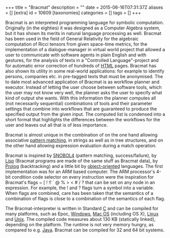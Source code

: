 +++
title = "Bracmat"
description = ""
date = 2015-06-16T07:31:37Z
aliases = []
[extra]
id = 10609
[taxonomies]
categories = []
tags = []
+++

Bracmat is an interpreted programming language for symbolic computation. Originally (in the eighties) it was designed as a Computer Algebra system, but it has shown its merits in natural language processing as well. Bracmat has been used in the field of General Relativity for the algebraic computation of Ricci tensors from given space-time metrics, for the implementation of a dialogue-manager in virtual world project that allowed a user to communicate with software agents in plain English and with gestures, for the analysis of texts in a "Controlled Language"-project and for automatic error correction of hundreds of [HTML](https://rosettacode.org/wiki/HTML) pages. Bracmat has also shown its utility in some real-world applications: for example to identify persons, companies etc. in pre-tagged texts that must be anonymised. The to date most advanced application of Bracmat is as workflow planner and executor. Instead of letting the user choose between software tools, which the user may not know very well, the planner asks the user to specify what kind of output she wants. With this information the planner computes all (not necessarily sequential) combinations of tools and their parameter settings that combine into workflows that are guaranteed to produce the specified output from the given input. The computed list is condensed into a short format that highlights the differences between the workflows for the user and leaves out all that is of less importance.

Bracmat is almost unique in the combination of on the one hand allowing associative [pattern matching](https://rosettacode.org/wiki/pattern_matching), in strings as well as in tree structures, and on the other hand allowing expression evaluation during a match operation.

Bracmat is inspired by [SNOBOL4](https://rosettacode.org/wiki/SNOBOL4) (pattern matching, success/failure), by [Lisp](https://rosettacode.org/wiki/Lisp) (Bracmat programs are made of the same stuff as Bracmat data), by [Prolog](https://rosettacode.org/wiki/Prolog) (backtracking) and a little bit by [object-oriented](https://rosettacode.org/wiki/object-oriented) languages. The first implementation was for an ARM based computer. The ARM processor's 4-bit condition code selector on every instruction were the inspiration for Bracmat's flags ~ [ ! !! ` @ % > < # / ? that can be set on any node in an expression. For example, the ! and ? flags turn a symbol into a variable. When flags are combined, care has been taken that the semantics of a combination of flags is close to a combination of the semantics of each flag.

The Bracmat-interpreter is written in Standard [C](https://rosettacode.org/wiki/C) and can be compiled for many platforms, such as Epoc, [Windows](https://rosettacode.org/wiki/Windows), [Mac OS](https://rosettacode.org/wiki/Mac_OS) (including OS X), [Linux](https://rosettacode.org/wiki/Linux) and [Unix](https://rosettacode.org/wiki/Unix). The compiled code measures about 130 KB (statically linked), depending on the platform. The runtime is not very memory hungry, as compared to e.g. [Java](https://rosettacode.org/wiki/Java). Bracmat can be compiled for 32 and 64 bit systems.
